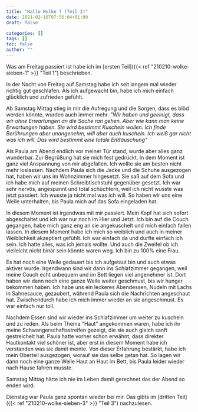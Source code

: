 ```yaml
---
title: "Hallo Wolke 7 (Teil 2)"
date: 2021-02-10T07:56:04+01:00
draft: false

categories: []
tags: []
toc: false
author: ""
---
```


Was am Freitag passiert ist habe ich im [ersten Teil]({{< ref "210210-wolke-sieben-1" >}} "Teil 1") beschrieben.

In der Nacht von Freitag auf Samstag habe ich seit langem mal wieder richtig gut geschlafen. Als ich aufgewacht bin, habe ich mich einfach glücklich und zufrieden gefühlt.

Ab Samstag Mittag stieg in mir die Aufregung und die Sorgen, dass es blöd werden könnte, wurden auch immer mehr.
_"Wir haben und geeinigt, dass wir ohne Erwartungen an die Sache ran gehen. Aber wie kann man keine Erwartungen haben. Sie wird bestimmt Kuscheln wollen. Ich finde Berührungen aber unangenehm, will aber auch kuscheln. Ich weiß gar nicht was ich will. Das wird bestimmt eine totale Enttäuschung"_

Als Paula am Abend endlich vor meiner Tür stand, wurde aber alles ganz wunderbar. Zur Begrüßung hat sie mich fest gedrückt. In dem Moment ist ganz viel Anspannung von mir abgefallen. Ich wollte sie am besten nicht mehr loslassen.
Nachdem Paula sich die Jacke und die Schuhe ausgezogen hat, haben wir uns im Wohnzimmer hingesetzt. Sie saß auf dem Sofa und ich habe mich auf meinen Schreibtischstuhl gegenüber gesetzt. Ich war sehr nervös, angespannt und total schüchtern, weil ich nicht wusste was jetzt passiert. Ich wusste ja nicht mal was ich will. So haben wir uns eine Weile unterhalten, bis Paula mich auf das Sofa eingeladen hat.

In diesem Moment ist irgendwas mit mir passiert. Mein Kopf hat sich sofort abgeschaltet und ich war nur noch im Hier und Jetzt. Ich bin auf die Couch gegangen, habe mich ganz eng an sie angekuschelt und mich einfach fallen lassen. In diesem Moment habe ich mich so weiblich und auch in meiner Weiblichkeit akzeptiert gefühlt. Ich war einfach da und durfte einfach ich sein. Ich hatte alles, was ich jemals wollte. Und auch die Zweifel ob ich vielleicht nicht binär sein könnte waren weg. Ich bin zu 100% eine Frau.

Es hat noch eine Weile gedauert bis ich aufgetaut bin und auch etwas aktiver wurde. Irgendwann sind wir dann ins Schlafzimmer gegangen, weil meine Couch echt unbequem und im Bett liegen viel angenehmer ist. Dort haben wir dann noch eine ganze Weile weiter geschmust, bis wir hunger bekommen haben. Ich habe uns ein leckeres Abendessen, Nudeln mit Lachs in Sahnesauce, gezaubert, während Paula sich die Nachrichten angeschaut hat. Zwischendurch habe ich mich immer wieder an sie angeschmust. Es war einfach nur toll.

Nachdem Essen sind wir wieder ins Schlafzimmer um weiter zu kuscheln und zu reden. Als beim Thema "Haut" angekommen waren, habe ich ihr meine Schwangerschaftsstreifen gezeigt, die sie auch gleich sanft gestreichelt hat. Paula hatte vorher schon erwähnt, dass direkter Hautkontakt viel schöner ist, aber erst in diesem Moment habe ich verstanden was sie damit meinte. Von dieser Erfahrung bestärkt, habe ich mein Oberteil ausgezogen, worauf sie das selbe getan hat. So lagen wir dann noch eine ganze Weile Haut an Haut im Bett, bis Paula leider wieder nach Hause fahren musste.

Samstag Mittag hätte ich nie im Leben damit gerechnet das der Abend so enden wird.

Dienstag war Paula ganz spontan wieder bei mir. Das gibts im [dritten Teil]({{< ref "210210-wolke-sieben-3" >}} "Teil 3") nachzulesen.
